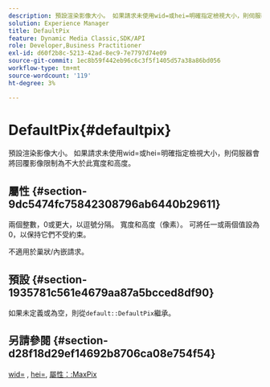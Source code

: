 ```yaml
---
description: 預設渲染影像大小。 如果請求未使用wid=或hei=明確指定檢視大小，則伺服器會將回覆影像限制為不大於此寬度和高度。
solution: Experience Manager
title: DefaultPix
feature: Dynamic Media Classic,SDK/API
role: Developer,Business Practitioner
exl-id: d60f2b8c-5213-42ad-8ec9-7e7797d74e09
source-git-commit: 1ec8b59f442eb96c6c3f5f1405d57a38a86bd056
workflow-type: tm+mt
source-wordcount: '119'
ht-degree: 3%

---
```


# DefaultPix{#defaultpix}

預設渲染影像大小。 如果請求未使用wid=或hei=明確指定檢視大小，則伺服器會將回覆影像限制為不大於此寬度和高度。

## 屬性 {#section-9dc5474fc75842308796ab6440b29611}

兩個整數，0或更大，以逗號分隔。 寬度和高度（像素）。 可將任一或兩個值設為0，以保持它們不受約束。

不適用於巢狀/內嵌請求。

## 預設 {#section-1935781c561e4679aa87a5bcced8df90}

如果未定義或為空，則從`default::DefaultPix`繼承。

## 另請參閱 {#section-d28f18d29ef14692b8706ca08e754f54}

[wid=](../../../../../ir-api/http-protocol/image-rendering-api-ref/c-ir-http-protocol-ref/c-ir-http-protocol-command-reference/r-ir-wid.md#reference-b7e691b0624941168c94b2749ae233ec) ,  [hei=](../../../../../ir-api/http-protocol/image-rendering-api-ref/c-ir-http-protocol-ref/c-ir-http-protocol-command-reference/r-ir-hei.md#reference-1c08f60365a94417a39867c09cac5478), [屬性：:MaxPix](../../../../../ir-api/material-cat/image-rendering-api-ref/c-ir-material-catalog/c-ir-attributes-reference/r-ir-maxpix.md#reference-569f186bbc2840a6bd3cffa8ff3e7657)
